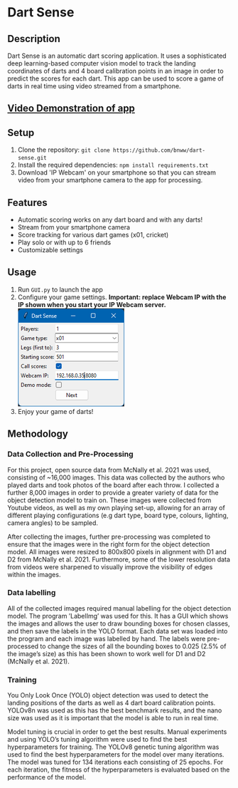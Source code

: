 # Dart Sense

## Description
Dart Sense is an automatic dart scoring application. It uses a sophisticated deep learning-based computer vision model to track the landing coordinates of darts and 4 board calibration points in an image in order to predict the scores for each dart. This app can be used to score a game of darts in real time using video streamed from a smartphone.

## [Video Demonstration of app](https://www.youtube.com/watch?v=8a97sVmbqY0)

## Setup
1. Clone the repository: `git clone https://github.com/bnww/dart-sense.git`
2. Install the required dependencies: `npm install requirements.txt`
3. Download 'IP Webcam' on your smartphone so that you can stream video from your smartphone camera to the app for processing.

## Features
- Automatic scoring works on any dart board and with any darts!
- Stream from your smartphone camera
- Score tracking for various dart games (x01, cricket)
- Play solo or with up to 6 friends
- Customizable settings

## Usage
1. Run `GUI.py` to launch the app
2. Configure your game settings. **Important: replace Webcam IP with the IP shown when you start your IP Webcam server.**<br />
![app set up screen](images/set_up_screen.png)
3. Enjoy your game of darts!

## Methodology
### Data Collection and Pre-Processing
For this project, open source data from McNally et al. 2021 was used, consisting of ~16,000 images. This data was collected by the authors who played darts and took photos of the board after each throw. I collected a further 8,000 images in order to provide a greater variety of data for the object detection model to train on. These images were collected from Youtube videos, as well as my own playing set-up, allowing for an array of different playing configurations (e.g dart type, board type, colours, lighting, camera angles) to be sampled.

After collecting the images, further pre-processing was completed to ensure that the images were in the right form for the object detection model. All images were resized to 800x800 pixels in alignment with D1 and D2 from McNally et al. 2021. Furthermore, some of the lower resolution data from videos were sharpened to visually improve the visibility of edges within the images.

### Data labelling
All of the collected images required manual labelling for the object detection model. The program ’LabelImg’ was used for this. It has a GUI which shows the images and allows the user to draw bounding boxes for chosen classes, and then save the labels in the YOLO format. Each data set was loaded into the program and each image was labelled by hand. The labels were pre-processed to change the sizes of all the bounding boxes to 0.025 (2.5% of the image’s size) as this has been shown to work well for D1 and D2 (McNally et al. 2021).

### Training
You Only Look Once (YOLO) object detection was used to detect the landing positions of the
darts as well as 4 dart board calibration points. YOLOv8n was
used as this has the best benchmark results, and the nano size was used as it is important that the model is able to run in real time.

Model tuning is crucial in order to get the best results. Manual experiments and using YOLO’s
tuning algorithm were used to find the best hyperparameters for training. The YOLOv8 genetic tuning algorithm was used to find the best hyperparameters for the model over many iterations. The model was tuned for 134 iterations each consisting of 25 epochs. For each iteration, the fitness of the hyperparameters is evaluated based on the performance of the model.


